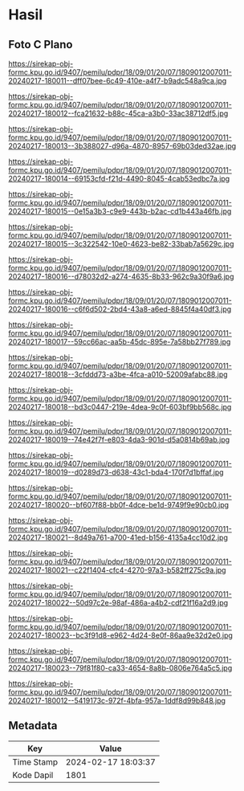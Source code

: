 # Hasil

## Foto C Plano

https://sirekap-obj-formc.kpu.go.id/9407/pemilu/pdpr/18/09/01/20/07/1809012007011-20240217-180011--dff07bee-6c49-410e-a4f7-b9adc548a9ca.jpg

https://sirekap-obj-formc.kpu.go.id/9407/pemilu/pdpr/18/09/01/20/07/1809012007011-20240217-180012--fca21632-b88c-45ca-a3b0-33ac38712df5.jpg

https://sirekap-obj-formc.kpu.go.id/9407/pemilu/pdpr/18/09/01/20/07/1809012007011-20240217-180013--3b388027-d96a-4870-8957-69b03ded32ae.jpg

https://sirekap-obj-formc.kpu.go.id/9407/pemilu/pdpr/18/09/01/20/07/1809012007011-20240217-180014--69153cfd-f21d-4490-8045-4cab53edbc7a.jpg

https://sirekap-obj-formc.kpu.go.id/9407/pemilu/pdpr/18/09/01/20/07/1809012007011-20240217-180015--0e15a3b3-c9e9-443b-b2ac-cd1b443a46fb.jpg

https://sirekap-obj-formc.kpu.go.id/9407/pemilu/pdpr/18/09/01/20/07/1809012007011-20240217-180015--3c322542-10e0-4623-be82-33bab7a5629c.jpg

https://sirekap-obj-formc.kpu.go.id/9407/pemilu/pdpr/18/09/01/20/07/1809012007011-20240217-180016--d78032d2-a274-4635-8b33-962c9a30f9a6.jpg

https://sirekap-obj-formc.kpu.go.id/9407/pemilu/pdpr/18/09/01/20/07/1809012007011-20240217-180016--c6f6d502-2bd4-43a8-a6ed-8845f4a40df3.jpg

https://sirekap-obj-formc.kpu.go.id/9407/pemilu/pdpr/18/09/01/20/07/1809012007011-20240217-180017--59cc66ac-aa5b-45dc-895e-7a58bb27f789.jpg

https://sirekap-obj-formc.kpu.go.id/9407/pemilu/pdpr/18/09/01/20/07/1809012007011-20240217-180018--3cfddd73-a3be-4fca-a010-52009afabc88.jpg

https://sirekap-obj-formc.kpu.go.id/9407/pemilu/pdpr/18/09/01/20/07/1809012007011-20240217-180018--bd3c0447-219e-4dea-9c0f-603bf9bb568c.jpg

https://sirekap-obj-formc.kpu.go.id/9407/pemilu/pdpr/18/09/01/20/07/1809012007011-20240217-180019--74e42f7f-e803-4da3-901d-d5a0814b69ab.jpg

https://sirekap-obj-formc.kpu.go.id/9407/pemilu/pdpr/18/09/01/20/07/1809012007011-20240217-180019--d0289d73-d638-43c1-bda4-170f7d1bffaf.jpg

https://sirekap-obj-formc.kpu.go.id/9407/pemilu/pdpr/18/09/01/20/07/1809012007011-20240217-180020--bf607f88-bb0f-4dce-be1d-9749f9e90cb0.jpg

https://sirekap-obj-formc.kpu.go.id/9407/pemilu/pdpr/18/09/01/20/07/1809012007011-20240217-180021--8d49a761-a700-41ed-b156-4135a4cc10d2.jpg

https://sirekap-obj-formc.kpu.go.id/9407/pemilu/pdpr/18/09/01/20/07/1809012007011-20240217-180021--c22f1404-cfc4-4270-97a3-b582ff275c9a.jpg

https://sirekap-obj-formc.kpu.go.id/9407/pemilu/pdpr/18/09/01/20/07/1809012007011-20240217-180022--50d97c2e-98af-486a-a4b2-cdf21f16a2d9.jpg

https://sirekap-obj-formc.kpu.go.id/9407/pemilu/pdpr/18/09/01/20/07/1809012007011-20240217-180023--bc3f91d8-e962-4d24-8e0f-86aa9e32d2e0.jpg

https://sirekap-obj-formc.kpu.go.id/9407/pemilu/pdpr/18/09/01/20/07/1809012007011-20240217-180023--79f81f80-ca33-4654-8a8b-0806e764a5c5.jpg

https://sirekap-obj-formc.kpu.go.id/9407/pemilu/pdpr/18/09/01/20/07/1809012007011-20240217-180012--5419173c-972f-4bfa-957a-1ddf8d99b848.jpg


## Metadata

| Key        | Value               |
| ---------- | ------------------- |
| Time Stamp | 2024-02-17 18:03:37 |
| Kode Dapil | 1801                |



